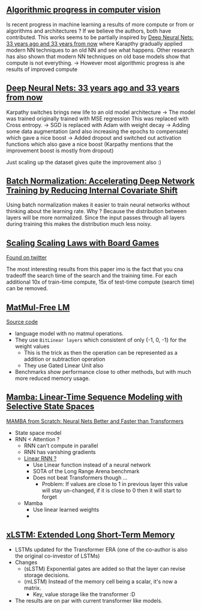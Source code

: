 
## [Algorithmic progress in computer vision](https://arxiv.org/pdf/2212.05153.pdf)
Is recent progress in machine learning a results of more compute or from or algorithms and architectures ? If we believe the authors, both have contributed. 
This works seems to be partially inspired by [Deep Neural Nets: 33 years ago and 33 years from now](http://karpathy.github.io/2022/03/14/lecun1989/) where Karapthy gradually applied modern NN techniques to an old NN and see what happens. Other research has also shown that modern NN techniques on old base models show that compute is not everything.
-> However most algorithmic progress is ahe results of improved compute

## [Deep Neural Nets: 33 years ago and 33 years from now](http://karpathy.github.io/2022/03/14/lecun1989/)
Karpathy switches brings new life to an old model architecture
-> The model was trained originally trained with MSE regression  This was replaced with Cross entropy.
-> SGD is replaced with Adam with weight decay
-> Adding some data augmentation (and also increasing the epochs to compensate) which gave a nice boost
-> Added dropout and switched out activation functions which also gave a nice boost (Karpathy mentions that the improvement boost is mostly from dropout)

Just scaling up the dataset gives quite the improvement also :) 

## [Batch Normalization: Accelerating Deep Network Training by Reducing Internal Covariate Shift](http://proceedings.mlr.press/v37/ioffe15.pdf)
Using batch normalization makes it easier to train neural networks without thinking about the learning rate. Why ? Because the distribution between layers will be more normalized. Since the input passes through all layers during training this makes the distribution much less noisy. 

## [Scaling Scaling Laws with Board Games](https://arxiv.org/abs/2104.03113)
[Found on twitter](https://twitter.com/ibab_ml/status/1669579636563656705)

The most interesting results from this paper imo is the fact that you cna tradeoff the search time of the search and the training time. For each additional 10x of train-time compute, 15x of test-time compute (search time) can be removed.

## [MatMul-Free LM](https://arxiv.org/pdf/2406.02528)
[Source code](https://github.com/ridgerchu/matmulfreellm)

- language model with no matmul operations.
- They use `BitLinear layers` which consistent of only {-1, 0, -1} for the weight values
  - This is the trick as then the operation can be represented as a addition or subtraction operation
  - They use Gated Linear Unit also
- Benchmarks show performance close to other methods, but with much more reduced memory usage.

## [Mamba: Linear-Time Sequence Modeling with Selective State Spaces](https://openreview.net/pdf?id=AL1fq05o7H)
[MAMBA from Scratch: Neural Nets Better and Faster than Transformers](https://www.youtube.com/watch?app=desktop&v=N6Piou4oYx8)
- State space model
- RNN < Attention ?
  - RNN can't compute in parallel
  - RNN has vanishing gradients
  - [Linear RNN ?](https://openreview.net/pdf?id=M3Yd3QyRG4) 
    - Use Linear function instead of a neural network
    - SOTA of the Long Range Arena benchmark
    - Does not beat Transformers though ...
      - Problem: If values are close to 1 in previous layer this value will stay un-changed, if it is close to 0 then it will start to forget 
  - Mamba  
    - Use linear learned weights
    - 

## [xLSTM: Extended Long Short-Term Memory](https://arxiv.org/pdf/2405.04517)
- LSTMs updated for the Transformer ERA (one of the co-author is also the original co-investor of LSTMs)
- Changes
  - (sLSTM) Exponential gates are added so that the layer can revise storage decisions.
  - (mLSTM) Instead of the memory cell being a scalar, it's now a matrix.
    - Key, value storage like the transformer :D 
- The results are on par with current transformer like models.

